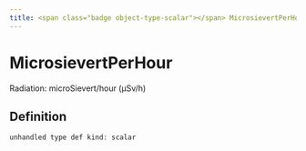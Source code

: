 ```yaml
---
title: <span class="badge object-type-scalar"></span> MicrosievertPerHour
---
```

# <span class="badge object-type-scalar"></span> MicrosievertPerHour

Radiation: microSievert/hour (µSv/h)

## Definition

```php
unhandled type def kind: scalar
```
